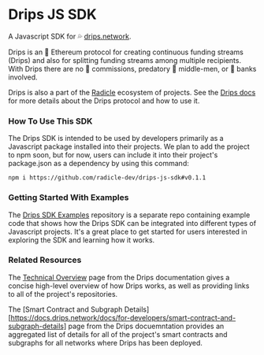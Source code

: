 # Drips JS SDK
A Javascript SDK for 💦 [drips.network](https://drips.network/). 

Drips is an 💎 Ethereum protocol for creating continuous funding streams (Drips) and also for splitting funding streams among multiple recipients. With Drips there are no 💸 commissions, predatory 👔 middle-men, or 🏦 banks involved. 

Drips is also a part of the [Radicle](https://radicle.xyz/) ecosystem of projects. See the [Drips docs](https://docs.drips.network/) for more details about the Drips protocol and how to use it.

### How To Use This SDK

The Drips SDK is intended to be used by developers primarily as a Javascript package installed into their projects. We plan to add the project to npm soon, but for now, users can include it into their project's package.json as a dependency by using this command:

`npm i https://github.com/radicle-dev/drips-js-sdk#v0.1.1`

### Getting Started With Examples

The [Drips SDK Examples](https://github.com/radicle-dev/drips-sdk-examples) repository is a separate repo containing example code that shows how the Drips SDK can be integrated into different types of Javascript projects. It's a great place to get started for users interested in exploring the SDK and learning how it works.

### Related Resources

The [Technical Overview](https://docs.drips.network/docs/for-developers/technical-overview) page from the Drips documentation gives a concise high-level overview of how Drips works, as well as providing links to all of the project's repositories. 

The [Smart Contract and Subgraph Details][https://docs.drips.network/docs/for-developers/smart-contract-and-subgraph-details] page from the Drips docuemntation provides an aggregated list of details for all of the project's smart contracts and subgraphs for all networks where Drips has been deployed.

